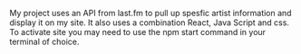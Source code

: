My project uses an API from last.fm to pull up spesfic artist information and display it on my site. It also uses a combination React, Java Script and css. To activate site you may need to use the npm start command in your terminal of choice.